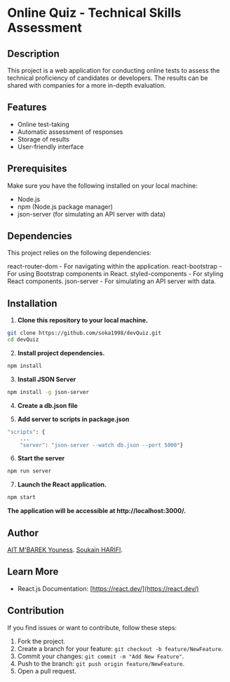 # Online Quiz - Technical Skills Assessment

## Description

This project is a web application for conducting online tests to assess the technical proficiency of candidates or developers. The results can be shared with companies for a more in-depth evaluation.

## Features

- Online test-taking
- Automatic assessment of responses
- Storage of results
- User-friendly interface

## Prerequisites

Make sure you have the following installed on your local machine:

- Node.js
- npm (Node.js package manager)
- json-server (for simulating an API server with data)

## Dependencies
This project relies on the following dependencies:

react-router-dom - For navigating within the application.
react-bootstrap - For using Bootstrap components in React.
styled-components - For styling React components.
json-server - For simulating an API server with data.

## Installation

1. **Clone this repository to your local machine.**

```bash
git clone https://github.com/soka1998/devQuiz.git
cd devQuiz
 ```

2. **Install project dependencies.**
```bash
npm install
 ```

3. **Install JSON Server**
```bash
npm install -g json-server
 ```

4. **Create a db.json file**


5. **Add server to scripts in package.json**
```bash
"scripts": {
    ...
    "server": "json-server --watch db.json --port 5000"}
 ```

6. **Start the server**
 ```bash
npm run server
 ```

7. **Launch the React application.**
```bash
npm start
 ```

**The application will be accessible at http://localhost:3000/.**


## Author
 [AIT M'BAREK Youness](https://github.com/YNS-JNS).
 [Soukain HARIFI](https://github.com/soka1998).

 ## Learn More

- React.js Documentation: [https://react.dev/](https://react.dev/)

## Contribution

If you find issues or want to contribute, follow these steps:

1. Fork the project.
2. Create a branch for your feature: `git checkout -b feature/NewFeature`.
3. Commit your changes: `git commit -m "Add New Feature"`.
4. Push to the branch: `git push origin feature/NewFeature`.
5. Open a pull request.
